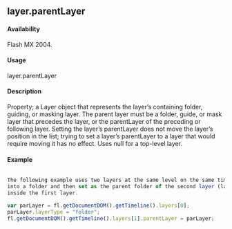 ## layer.parentLayer

#### Availability

Flash MX 2004.

#### Usage

layer.parentLayer

#### Description

Property; a Layer object that represents the layer’s containing folder, guiding, or masking layer. The parent layer must be a folder, guide, or mask layer that precedes the layer, or the parentLayer of the preceding or following layer. Setting the layer’s parentLayer does not move the layer’s position in the list; trying to set a layer’s parentLayer to a layer that would require moving it has no effect. Uses null for a top-level layer.

#### Example

```javascript

The following example uses two layers at the same level on the same timeline. The first layer (layers[0]) is converted
into a folder and then set as the parent folder of the second layer (layers[1]). This action moves the second layer
inside the first layer.

var parLayer = fl.getDocumentDOM().getTimeline().layers[0];
parLayer.layerType = "folder";
fl.getDocumentDOM().getTimeline().layers[1].parentLayer = parLayer;
```
